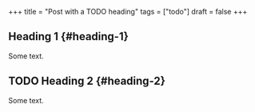 +++
title = "Post with a TODO heading"
tags = ["todo"]
draft = false
+++

## Heading 1 {#heading-1}

Some text.


## <span class="org-todo todo TODO">TODO</span> Heading 2 {#heading-2}

Some text.
